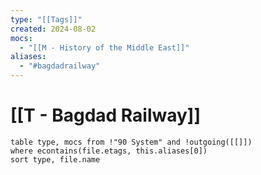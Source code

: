 ```yaml
---
type: "[[Tags]]"
created: 2024-08-02
mocs:
  - "[[M - History of the Middle East]]"
aliases:
  - "#bagdadrailway"
---
```

# [[T - Bagdad Railway]]

```dataview
table type, mocs from !"90 System" and !outgoing([[]])
where econtains(file.etags, this.aliases[0])
sort type, file.name
```
